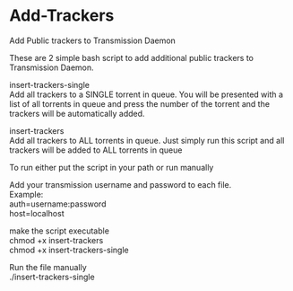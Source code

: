 # Add-Trackers
Add Public trackers to Transmission Daemon


These are 2 simple bash script to add additional public trackers to Transmission Daemon.

insert-trackers-single    
Add all trackers to a SINGLE torrent in queue.
You will be presented with a list of all torrents in queue and press the number of the torrent
and the trackers will be automatically added.

insert-trackers    
Add all trackers to ALL torrents in queue.
Just simply run this script and all trackers will be added to ALL torrents in queue

To run either put the script in your path or run manually

Add your transmission username and password to each file.    
Example:    
auth=username:password    
host=localhost


make the script executable    
chmod +x insert-trackers   
chmod +x insert-trackers-single    

Run the file manually    
./insert-trackers-single    
